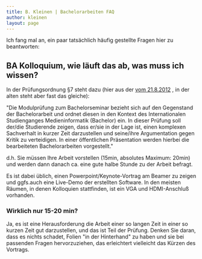```yaml
---
title: B. Kleinen | Bachelorarbeiten FAQ
author: kleinen
layout: page
---
```


Ich fang mal an, ein paar tatsächlich häufig gestellte Fragen hier zu beantworten:

## BA Kolloquium, wie läuft das ab, was muss ich wissen?

In der Prüfungsordnung §7 steht dazu (hier aus der [vom 21.8.2012](http://imi-bachelor.htw-berlin.de/fileadmin/HTW/Alle/Amtliche_Mitteilungsblaetter/2012/28_12.pdf) , in der alten steht aber fast das gleiche):

"Die Modulprüfung zum Bachelorseminar bezieht sich auf den Gegenstand der Bachelorarbeit und ordnet diesen in den Kontext des Internationalen Studienganges Medieninformatik
(Bachelor) ein. In dieser Prüfung soll der/die Studierende zeigen, dass er/sie in der Lage ist,
einen komplexen Sachverhalt in kurzer Zeit darzustellen und seine/ihre Argumentation gegen
Kritik zu verteidigen. In einer öffentlichen Präsentation werden hierbei die bearbeiteten Bachelorarbeiten vorgestellt."

d.h. Sie müssen Ihre Arbeit vorstellen (15min, absolutes Maximum: 20min) und werden dann danach ca. eine gute halbe Stunde zu der Arbeit befragt.

Es ist dabei üblich, einen Powerpoint/Keynote-Vortrag am Beamer zu zeigen und ggfs.auch eine Live-Demo der erstellten Software. In den meisten Räumen, in denen Kolloquien stattfinden, ist ein VGA und HDMI-Anschluß vorhanden.

### Wirklich nur 15-20 min?

Ja, es ist eine Herausforderung die Arbeit einer so langen Zeit in einer so kurzen Zeit gut darzustellen, und das ist Teil der Prüfung. Denken Sie daran, dass es nichts schadet, Folien "in der Hinterhand" zu haben und sie bei passenden Fragen hervorzuziehen, das erleichtert vielleicht das Kürzen des Vortrags.
